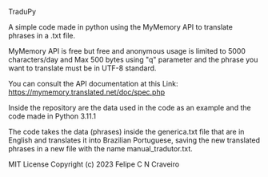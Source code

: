 TraduPy

A simple code made in python using the MyMemory API to translate phrases in a .txt file.

MyMemory API is free but free and anonymous usage is limited to 5000 characters/day and Max 500 bytes using "q" parameter
and the phrase you want to translate must be in UTF-8 standard.

You can consult the API documentation at this Link: https://mymemory.translated.net/doc/spec.php

Inside the repository are the data used in the code as an example and the code made in Python 3.11.1

The code takes the data (phrases) inside the generica.txt file that are in English and translates it into Brazilian Portuguese,
saving the new translated phrases in a new file with the name manual_tradutor.txt.

MIT License Copyright (c) 2023 Felipe C N Craveiro
